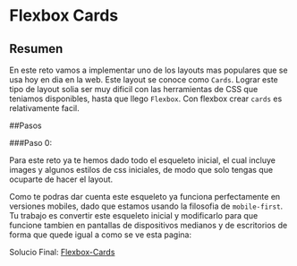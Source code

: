 # Flexbox Cards

## Resumen

En este reto vamos a implementar uno de los layouts mas populares que se usa hoy en dia en la web. Este layout se conoce como `Cards`. Lograr este tipo de layout solia ser muy dificil con las herramientas de CSS que teniamos disponibles, hasta que llego `Flexbox`. Con flexbox crear `cards` es relativamente facil.


##Pasos

###Paso 0:

Para este reto ya te hemos dado todo el esqueleto inicial, el cual incluye images y algunos estilos de css iniciales, de modo que solo tengas que ocuparte de hacer el layout.

Como te podras dar cuenta este esqueleto ya funciona perfectamente en versiones mobiles, dado que estamos usando la filosofia de `mobile-first`. Tu trabajo es convertir este esqueleto inicial y modificarlo para que funcione tambien en pantallas de dispositivos medianos y de escritorios de forma que quede igual a como se ve esta pagina:

Solucio Final: [Flexbox-Cards](http://blog.makeitreal.camp/Flexbox-Cards/)
